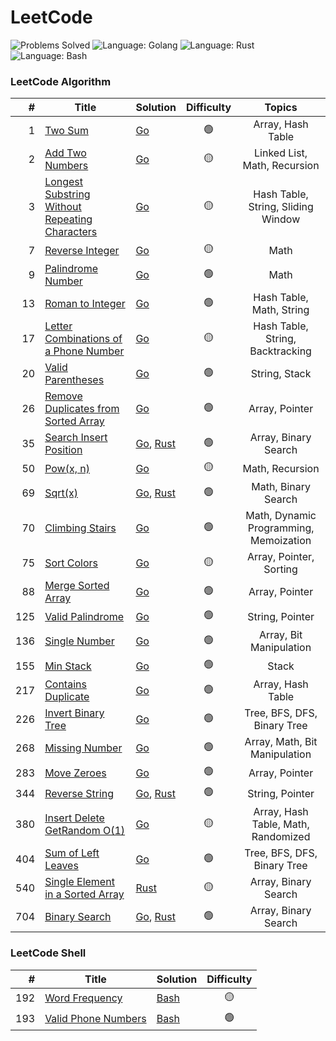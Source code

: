 # LeetCode

![Problems Solved](https://img.shields.io/badge/Problems%20Solved-29%20%2F%203009-1f425f?logo=leetcode)
![Language: Golang](https://img.shields.io/badge/language-Golang-00ADD8?logo=go)
![Language: Rust](https://img.shields.io/badge/language-Rust-00ADD8?logo=rust)
![Language: Bash](https://img.shields.io/badge/language-Bash-00ADD8?logo=gnubash&logoColor=f5f5f5)

### LeetCode Algorithm

|   # | Title                                                                                                                           | Solution                                                                        | Difficulty |                 Topics                 |
|----:|---------------------------------------------------------------------------------------------------------------------------------|---------------------------------------------------------------------------------|:----------:|:--------------------------------------:|
|   1 | [Two Sum](https://leetcode.com/problems/two-sum/)                                                                               | [Go](go/0001_two_sum)                                                           |     🟢     |           Array, Hash Table            |
|   2 | [Add Two Numbers](https://leetcode.com/problems/add-two-numbers/)                                                               | [Go](go/0002_add_two_numbers)                                                   |     🟡     |      Linked List, Math, Recursion      |
|   3 | [Longest Substring Without Repeating Characters](https://leetcode.com/problems/longest-substring-without-repeating-characters/) | [Go](go/0003_longest_substring)                                                 |     🟡     |   Hash Table, String, Sliding Window   |
|   7 | [Reverse Integer](https://leetcode.com/problems/reverse-integer/)                                                               | [Go](go/0007_reverse_integer)                                                   |     🟡     |                  Math                  |
|   9 | [Palindrome Number](https://leetcode.com/problems/palindrome-number/)                                                           | [Go](go/0009_palindrome_number)                                                 |     🟢     |                  Math                  |
|  13 | [Roman to Integer](https://leetcode.com/problems/roman-to-integer/)                                                             | [Go](go/0013_roman_to_integer)                                                  |     🟢     |        Hash Table, Math, String        |
|  17 | [Letter Combinations of a Phone Number](https://leetcode.com/problems/letter-combinations-of-a-phone-number/)                   | [Go](go/0017_letter_combinations_phone)                                         |     🟡     |    Hash Table, String, Backtracking    |
|  20 | [Valid Parentheses](https://leetcode.com/problems/valid-parentheses/)                                                           | [Go](go/0020_valid_parentheses)                                                 |     🟢     |             String, Stack              |
|  26 | [Remove Duplicates from Sorted Array](https://leetcode.com/problems/remove-duplicates-from-sorted-array/)                       | [Go](go/0026_remove_duplicates_from_array)                                      |     🟢     |             Array, Pointer             |
|  35 | [Search Insert Position](https://leetcode.com/problems/search-insert-position/)                                                 | [Go](go/0035_search_insert_position), [Rust](rust/_0035_search_insert_position) |     🟢     |          Array, Binary Search          |
|  50 | [Pow(x, n)](https://leetcode.com/problems/powx-n/)                                                                              | [Go](go/0050_powx_n)                                                            |     🟡     |            Math, Recursion             |
|  69 | [Sqrt(x)](https://leetcode.com/problems/sqrtx/)                                                                                 | [Go](go/0069_sqrtx), [Rust](rust/_0069_sqrtx)                                   |     🟢     |          Math, Binary Search           |
|  70 | [Climbing Stairs](https://leetcode.com/problems/climbing-stairs/)                                                               | [Go](go/0070_climbing_stairs)                                                   |     🟢     | Math, Dynamic Programming, Memoization |
|  75 | [Sort Colors](https://leetcode.com/problems/sort-colors/)                                                                       | [Go](go/0075_sort_colors)                                                       |     🟡     |        Array, Pointer, Sorting         |
|  88 | [Merge Sorted Array](https://leetcode.com/problems/merge-sorted-array/)                                                         | [Go](go/0088_merge_sorted_array)                                                |     🟢     |             Array, Pointer             |
| 125 | [Valid Palindrome](https://leetcode.com/problems/valid-palindrome/)                                                             | [Go](go/0125_valid_palindrome)                                                  |     🟢     |            String, Pointer             |
| 136 | [Single Number](https://leetcode.com/problems/single-number/)                                                                   | [Go](go/0136_single_number)                                                     |     🟢     |        Array, Bit Manipulation         |
| 155 | [Min Stack](https://leetcode.com/problems/min-stack/)                                                                           | [Go](go/0155_min_stack)                                                         |     🟢     |                 Stack                  |
| 217 | [Contains Duplicate](https://leetcode.com/problems/contains-duplicate/)                                                         | [Go](go/0217_contains_duplicate)                                                |     🟢     |           Array, Hash Table            |
| 226 | [Invert Binary Tree](https://leetcode.com/problems/invert-binary-tree/)                                                         | [Go](go/0226_invert_binary_tree)                                                |     🟢     |      Tree, BFS, DFS, Binary Tree       |
| 268 | [Missing Number](https://leetcode.com/problems/missing-number/)                                                                 | [Go](go/0268_missing_number)                                                    |     🟢     |     Array, Math, Bit Manipulation      |
| 283 | [Move Zeroes](https://leetcode.com/problems/move-zeroes/)                                                                       | [Go](go/0283_move_zeroes)                                                       |     🟢     |             Array, Pointer             |
| 344 | [Reverse String](https://leetcode.com/problems/reverse-string/)                                                                 | [Go](go/0344_reverse_string), [Rust](rust/_0344_reverse_string)                 |     🟢     |            String, Pointer             |
| 380 | [Insert Delete GetRandom O(1)](https://leetcode.com/problems/insert-delete-getrandom-o1/)                                       | [Go](go/0380_insert_delete_getrandom_o1)                                        |     🟡     |  Array, Hash Table, Math, Randomized   |
| 404 | [Sum of Left Leaves](https://leetcode.com/problems/sum-of-left-leaves/)                                                         | [Go](go/0404_sum_of_left_leaves)                                                |     🟢     |      Tree, BFS, DFS, Binary Tree       |
| 540 | [Single Element in a Sorted Array](https://leetcode.com/problems/single-element-in-a-sorted-array/)                             | [Rust](rust/_0540_single_elem_in_array)                                         |     🟡     |          Array, Binary Search          |
| 704 | [Binary Search](https://leetcode.com/problems/binary-search/)                                                                   | [Go](go/0704_binary_search), [Rust](rust/_0704_binary_search)                   |     🟢     |          Array, Binary Search          |

### LeetCode Shell

| #   | Title                                                                     | Solution                              | Difficulty |
|----:|---------------------------------------------------------------------------|---------------------------------------|:----------:|
| 192 | [Word Frequency](https://leetcode.com/problems/word-frequency/)           | [Bash](bash/0192_word_frequency)      |     🟡     |
| 193 | [Valid Phone Numbers](https://leetcode.com/problems/valid-phone-numbers/) | [Bash](bash/0193_valid_phone_numbers) |     🟢     |
